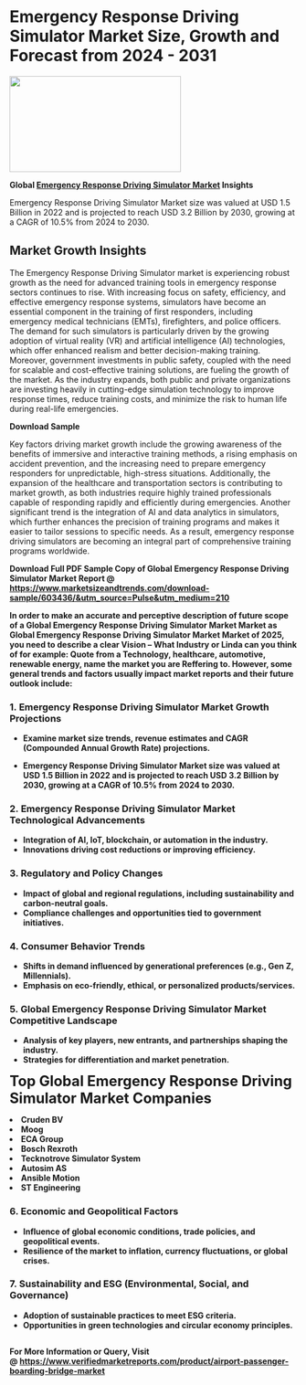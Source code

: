 <H1>Emergency Response Driving Simulator Market Size, Growth and Forecast from 2024 - 2031</H1><img class="aligncenter size-medium wp-image-584254" src="https://thirdeyenews.in/wp-content/uploads/2024/09/Global-Market-Research-300x168.jpeg" alt="" width="300" height="168" /><p><strong>Global&nbsp;<a href="https://www.marketsizeandtrends.com/download-sample/603436/&amp;utm_source=Pulse&amp;utm_medium=210">Emergency Response Driving Simulator Market</a> Insights</strong></p><p>Emergency Response Driving Simulator Market size was valued at USD 1.5 Billion in 2022 and is projected to reach USD 3.2 Billion by 2030, growing at a CAGR of 10.5% from 2024 to 2030.</p><p><h2>Market Growth Insights</h2> <p>The Emergency Response Driving Simulator market is experiencing robust growth as the need for advanced training tools in emergency response sectors continues to rise. With increasing focus on safety, efficiency, and effective emergency response systems, simulators have become an essential component in the training of first responders, including emergency medical technicians (EMTs), firefighters, and police officers. The demand for such simulators is particularly driven by the growing adoption of virtual reality (VR) and artificial intelligence (AI) technologies, which offer enhanced realism and better decision-making training. Moreover, government investments in public safety, coupled with the need for scalable and cost-effective training solutions, are fueling the growth of the market. As the industry expands, both public and private organizations are investing heavily in cutting-edge simulation technology to improve response times, reduce training costs, and minimize the risk to human life during real-life emergencies.</p> <p><strong>Download Sample</strong></p> <p>Key factors driving market growth include the growing awareness of the benefits of immersive and interactive training methods, a rising emphasis on accident prevention, and the increasing need to prepare emergency responders for unpredictable, high-stress situations. Additionally, the expansion of the healthcare and transportation sectors is contributing to market growth, as both industries require highly trained professionals capable of responding rapidly and efficiently during emergencies. Another significant trend is the integration of AI and data analytics in simulators, which further enhances the precision of training programs and makes it easier to tailor sessions to specific needs. As a result, emergency response driving simulators are becoming an integral part of comprehensive training programs worldwide.</p> <p><strong></p><p><span class=""><strong>Download Full PDF Sample Copy of Global Emergency Response Driving Simulator Market Report</strong> @ <a href="https://www.marketsizeandtrends.com/download-sample/603436/&amp;utm_source=Pulse&amp;utm_medium=210" target="_blank">https://www.marketsizeandtrends.com/download-sample/603436/&amp;utm_source=Pulse&amp;utm_medium=210</a></span></p><p>In order to make an accurate and perceptive description of future scope of a Global&nbsp;Emergency Response Driving Simulator Market Market as Global&nbsp;Emergency Response Driving Simulator Market Market of 2025, you need to describe a clear Vision &ndash; What Industry or Linda can you think of for example: Quote from a Technology, healthcare, automotive, renewable energy, name the market you are Reffering to. However, some general trends and factors usually impact market reports and their future outlook include:</p><h3>1.&nbsp;<strong>Emergency Response Driving Simulator Market Growth Projections</strong></h3><ul><li>Examine market size trends, revenue estimates and CAGR (Compounded Annual Growth Rate) projections.</li><li><p>Emergency Response Driving Simulator Market size was valued at USD 1.5 Billion in 2022 and is projected to reach USD 3.2 Billion by 2030, growing at a CAGR of 10.5% from 2024 to 2030.</p></li></ul><h3>2.&nbsp;<strong>Emergency Response Driving Simulator Market Technological Advancements</strong></h3><ul><li>Integration of AI, IoT, blockchain, or automation in the industry.</li><li>Innovations driving cost reductions or improving efficiency.</li></ul><h3>3.&nbsp;<strong>Regulatory and Policy Changes</strong></h3><ul><li>Impact of global and regional regulations, including sustainability and carbon-neutral goals.</li><li>Compliance challenges and opportunities tied to government initiatives.</li></ul><h3>4.&nbsp;<strong>Consumer Behavior Trends</strong></h3><ul><li>Shifts in demand influenced by generational preferences (e.g., Gen Z, Millennials).</li><li>Emphasis on eco-friendly, ethical, or personalized products/services.</li></ul><h3>5.&nbsp;<strong>Global Emergency Response Driving Simulator Market Competitive Landscape</strong></h3><ul><li>Analysis of key players, new entrants, and partnerships shaping the industry.</li><li>Strategies for differentiation and market penetration.</li></ul><p data-pm-slice="1 1 []"><span style="color: inherit; font-family: inherit; font-size: 25px;">Top Global Emergency Response Driving Simulator Market Companies</span></p><div class="" data-test-id=""><p><li>Cruden BV</li><li> Moog</li><li> ECA Group</li><li> Bosch Rexroth</li><li> Tecknotrove Simulator System</li><li> Autosim AS</li><li> Ansible Motion</li><li> ST Engineering</li></p></div><h3>6.&nbsp;<strong>Economic and Geopolitical Factors</strong></h3><ul><li>Influence of global economic conditions, trade policies, and geopolitical events.</li><li>Resilience of the market to inflation, currency fluctuations, or global crises.</li></ul><h3>7.&nbsp;<strong>Sustainability and ESG (Environmental, Social, and Governance)</strong></h3><ul><li>Adoption of sustainable practices to meet ESG criteria.</li><li>Opportunities in green technologies and circular economy principles.</li></ul><h2><strong style="font-size: 14px;">For More Information or Query, Visit @&nbsp;</strong><a style="background-color: #ffffff; font-size: 14px;" href="https://www.marketsizeandtrends.com/report/emergency-response-driving-simulator-market/" target="_blank">https://www.verifiedmarketreports.com/product/airport-passenger-boarding-bridge-market</a></h2>
